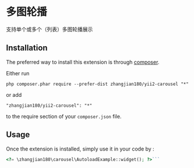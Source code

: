 多图轮播
====
支持单个或多个（列表）多图轮播展示

Installation
------------

The preferred way to install this extension is through [composer](http://getcomposer.org/download/).

Either run

```
php composer.phar require --prefer-dist zhangjian180/yii2-carousel "*"
```

or add

```
"zhangjian180/yii2-carousel": "*"
```

to the require section of your `composer.json` file.


Usage
-----

Once the extension is installed, simply use it in your code by  :

```php
<?= \zhangjian180\carousel\AutoloadExample::widget(); ?>```